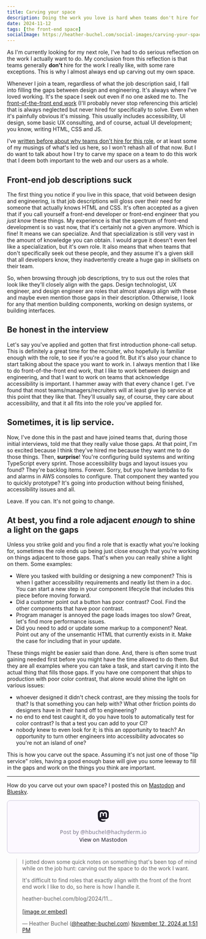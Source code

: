 ```yaml
---
title: Carving your space
description: Doing the work you love is hard when teams don't hire for it.
date: 2024-11-12
tags: [the front-end space]
socialImage: https://heather-buchel.com/social-images/carving-your-space.png
---
```


As I'm currently looking for my next role, I've had to do serious reflection on the work I actually want to do. My conclusion from this reflection is that teams generally **don't** hire for the work I really like, with some rare exceptions. This is why I almost always end up carving out my own space.

Whenever I join a team, regardless of what the job description said, I fall into filling the gaps between design and engineering. It's always where I've loved working. It's the space I seek out even if no one asked me to. The [front-of-the-front end work](https://bradfrost.com/blog/post/front-of-the-front-end-and-back-of-the-front-end-web-development/) (I'll probably never stop referencing this article) that is always neglected but never hired for specifically to solve. Even when it's painfully obvious it's missing. This usually includes accessibility, UI design, some basic UX consulting, and of course, actual UI development; you know, writing HTML, CSS and JS.

I've [written before about why teams don't hire for this role](/blog/2023/10/why-your-web-design-sucks/), or at least some of my musings of what's led us here, so I won't rehash all of that now. But I do want to talk about how I try to carve my space on a team to do this work that I deem both important to the web and our users as a whole.

## Front-end job descriptions suck

The first thing you notice if you live in this space, that void between design and engineering, is that job descriptions will gloss over their need for someone that actually knows HTML and CSS. It's often accepted as a given that if you call yourself a front-end developer or front-end engineer that you *just know* these things. My experience is that the spectrum of front-end development is so vast now, that it's certainly not a given anymore. Which is fine! It means we can specialize. And that specialization is still very vast in the amount of knowledge you can obtain. I would argue it doesn't even feel like a specialization, but it's own role. It also means that when teams that don't specifically seek out these people, and they assume it's a given skill that all developers know, they inadvertently create a huge gap in skillsets on their team.

So, when browsing through job descriptions, try to sus out the roles that look like they'll closely align with the gaps. Design technologist, UX engineer, and design engineer are roles that almost always align with these and maybe even mention those gaps in their description. Otherwise, I look for any that mention building components, working on design systems, or building interfaces.

## Be honest in the interview

Let's say you've applied and gotten that first introduction phone-call setup. This is definitely a great time for the recruiter, who hopefully is familiar enough with the role, to see if you're a good fit. But it's also your chance to start talking about the space you want to work in. I always mention that I like to do front-of-the-front end work, that I like to work between design and engineering, and that I want to work on teams that acknowledge accessibility is important. I hammer away with that every chance I get. I've found that most teams/managers/recruiters will at least give lip service at this point that they like that. They'll usually say, of course, they care about accessibility, and that it all fits into the role you've applied for.

## Sometimes, it is lip service.

Now, I've done this in the past and have joined teams that, during those initial interviews, told me that they really value those gaps. At that point, I'm so excited because I think they've hired me because they want me to do those things. Then, **surprise**! You're configuring build systems and writing TypeScript every sprint. Those accessibility bugs and layout issues you found? They're backlog items. Forever. Sorry, but you have lambdas to fix and alarms in AWS consoles to configure. That component they wanted you to quickly prototype? It's going into production without being finished, accessibility issues and all.

Leave. If you can. It's not going to change.

## At best, you find a role adjacent _enough_ to shine a light on the gaps

Unless you strike gold and you find a role that is exactly what you're looking for, sometimes the role ends up being just close enough that you're working on things adjacent to those gaps. That's when you can really shine a light on them. Some examples:

- Were you tasked with building or designing a new component? This is when I gather accessibility requirements and neatly list them in a doc. You can start a new step in your component lifecycle that includes this piece before moving forward.
- Did a customer point out a button has poor contrast? Cool. Find the other components that have poor contrast.
- Program manager is annoyed the page loads images too slow? Great, let's find more performance issues.
- Did you need to add or update some markup to a component? Neat. Point out any of the unsemantic HTML that currently exists in it. Make the case for including that in your update. 

These things might be easier said than done. And, there is often some trust gaining needed first before you might have the time allowed to do them. But they are all examples where you can take a task, and start carving it into the actual thing that fills those gaps. If you have one component that ships to production with poor color contrast, that alone would shine the light on various issues:

- whoever designed it didn't check contrast, are they missing the tools for that? Is that something you can help with? What other friction points do designers have in their hand off to engineering?
- no end to end test caught it, do you have tools to automatically test for color contrast? Is that a test you can add to your CI?
- nobody knew to even look for it; is this an opportunity to teach? An opportunity to turn other engineers into accessibility advocates so you're not an island of one?

This is how you carve out the space. Assuming it's not just one of those "lip service" roles, having a good enough base will give you some leeway to fill in the gaps and work on the things you think are important.

<hr />

How do you carve out your own space? I posted this on [Mastodon](https://hachyderm.io/@hbuchel/113471479894806395) and [Bluesky](https://bsky.app/profile/heather-buchel.com/post/3lariuf5u4k2p).

<blockquote class="mastodon-embed" data-embed-url="https://hachyderm.io/@hbuchel/113471479894806395/embed" style="background: #FCF8FF; border-radius: 8px; border: 1px solid #C9C4DA; margin: 0; max-width: 540px; min-width: 270px; overflow: hidden; padding: 0;"> <a href="https://hachyderm.io/@hbuchel/113471479894806395" target="_blank" style="align-items: center; color: #1C1A25; display: flex; flex-direction: column; font-family: system-ui, -apple-system, BlinkMacSystemFont, 'Segoe UI', Oxygen, Ubuntu, Cantarell, 'Fira Sans', 'Droid Sans', 'Helvetica Neue', Roboto, sans-serif; font-size: 14px; justify-content: center; letter-spacing: 0.25px; line-height: 20px; padding: 24px; text-decoration: none;"> <svg xmlns="http://www.w3.org/2000/svg" xmlns:xlink="http://www.w3.org/1999/xlink" width="32" height="32" viewBox="0 0 79 75"><path d="M74.7135 16.6043C73.6199 8.54587 66.5351 2.19527 58.1366 0.964691C56.7196 0.756754 51.351 0 38.9148 0H38.822C26.3824 0 23.7135 0.756754 22.2966 0.964691C14.1319 2.16118 6.67571 7.86752 4.86669 16.0214C3.99657 20.0369 3.90371 24.4888 4.06535 28.5726C4.29578 34.4289 4.34049 40.275 4.877 46.1075C5.24791 49.9817 5.89495 53.8251 6.81328 57.6088C8.53288 64.5968 15.4938 70.4122 22.3138 72.7848C29.6155 75.259 37.468 75.6697 44.9919 73.971C45.8196 73.7801 46.6381 73.5586 47.4475 73.3063C49.2737 72.7302 51.4164 72.086 52.9915 70.9542C53.0131 70.9384 53.0308 70.9178 53.0433 70.8942C53.0558 70.8706 53.0628 70.8445 53.0637 70.8179V65.1661C53.0634 65.1412 53.0574 65.1167 53.0462 65.0944C53.035 65.0721 53.0189 65.0525 52.9992 65.0371C52.9794 65.0218 52.9564 65.011 52.9318 65.0056C52.9073 65.0002 52.8819 65.0003 52.8574 65.0059C48.0369 66.1472 43.0971 66.7193 38.141 66.7103C29.6118 66.7103 27.3178 62.6981 26.6609 61.0278C26.1329 59.5842 25.7976 58.0784 25.6636 56.5486C25.6622 56.5229 25.667 56.4973 25.6775 56.4738C25.688 56.4502 25.7039 56.4295 25.724 56.4132C25.7441 56.397 25.7678 56.3856 25.7931 56.3801C25.8185 56.3746 25.8448 56.3751 25.8699 56.3816C30.6101 57.5151 35.4693 58.0873 40.3455 58.086C41.5183 58.086 42.6876 58.086 43.8604 58.0553C48.7647 57.919 53.9339 57.6701 58.7591 56.7361C58.8794 56.7123 58.9998 56.6918 59.103 56.6611C66.7139 55.2124 73.9569 50.665 74.6929 39.1501C74.7204 38.6967 74.7892 34.4016 74.7892 33.9312C74.7926 32.3325 75.3085 22.5901 74.7135 16.6043ZM62.9996 45.3371H54.9966V25.9069C54.9966 21.8163 53.277 19.7302 49.7793 19.7302C45.9343 19.7302 44.0083 22.1981 44.0083 27.0727V37.7082H36.0534V27.0727C36.0534 22.1981 34.124 19.7302 30.279 19.7302C26.8019 19.7302 25.0651 21.8163 25.0617 25.9069V45.3371H17.0656V25.3172C17.0656 21.2266 18.1191 17.9769 20.2262 15.568C22.3998 13.1648 25.2509 11.9308 28.7898 11.9308C32.8859 11.9308 35.9812 13.492 38.0447 16.6111L40.036 19.9245L42.0308 16.6111C44.0943 13.492 47.1896 11.9308 51.2788 11.9308C54.8143 11.9308 57.6654 13.1648 59.8459 15.568C61.9529 17.9746 63.0065 21.2243 63.0065 25.3172L62.9996 45.3371Z" fill="currentColor"/></svg> <div style="color: #787588; margin-top: 16px;">Post by @hbuchel@hachyderm.io</div> <div style="font-weight: 500;">View on Mastodon</div> </a> </blockquote> <script data-allowed-prefixes="https://hachyderm.io/" async src="https://hachyderm.io/embed.js"></script>


<blockquote class="bluesky-embed" data-bluesky-uri="at://did:plc:7ak4uy7ivjro7hyyylzydi7r/app.bsky.feed.post/3lariuf5u4k2p" data-bluesky-cid="bafyreiee4icq56crnobo76ihbn5ubem6qvmibhturpnlepsvxy4go2lr4u"><p lang="en">I jotted down some quick notes on something that&#x27;s been top of mind while on the job hunt: carving out the space to do the work I want.

It&#x27;s difficult to find roles that exactly align with the front of the front end work I like to do, so here is how I handle it.

heather-buchel.com/blog/2024/11...<br><br><a href="https://bsky.app/profile/did:plc:7ak4uy7ivjro7hyyylzydi7r/post/3lariuf5u4k2p?ref_src=embed">[image or embed]</a></p>&mdash; Heather Buchel (<a href="https://bsky.app/profile/did:plc:7ak4uy7ivjro7hyyylzydi7r?ref_src=embed">@heather-buchel.com</a>) <a href="https://bsky.app/profile/did:plc:7ak4uy7ivjro7hyyylzydi7r/post/3lariuf5u4k2p?ref_src=embed">November 12, 2024 at 1:51 PM</a></blockquote><script async src="https://embed.bsky.app/static/embed.js" charset="utf-8"></script>
